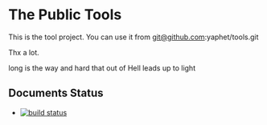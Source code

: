 # The Public Tools

This is the tool project.
You can use it from git@github.com:yaphet/tools.git 


Thx a lot.

long is the way and hard  that out of Hell leads up to light

## Documents Status 
* [![build status](https://github.com/yaphet/tools/status.png)](https://github.com/yaphet/tools)
